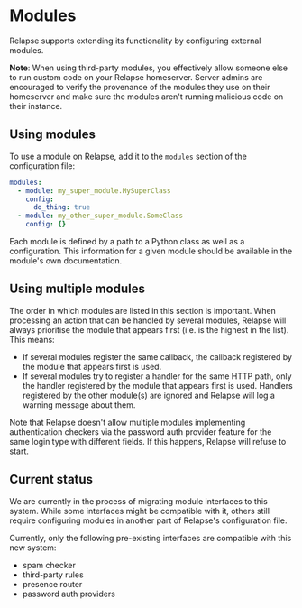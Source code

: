 # Modules

Relapse supports extending its functionality by configuring external modules.

**Note**: When using third-party modules, you effectively allow someone else to run
custom code on your Relapse homeserver. Server admins are encouraged to verify the
provenance of the modules they use on their homeserver and make sure the modules aren't
running malicious code on their instance.

## Using modules

To use a module on Relapse, add it to the `modules` section of the configuration file:

```yaml
modules:
  - module: my_super_module.MySuperClass
    config:
      do_thing: true
  - module: my_other_super_module.SomeClass
    config: {}
```

Each module is defined by a path to a Python class as well as a configuration. This
information for a given module should be available in the module's own documentation.

## Using multiple modules

The order in which modules are listed in this section is important. When processing an
action that can be handled by several modules, Relapse will always prioritise the module
that appears first (i.e. is the highest in the list). This means:

* If several modules register the same callback, the callback registered by the module
  that appears first is used.
* If several modules try to register a handler for the same HTTP path, only the handler
  registered by the module that appears first is used. Handlers registered by the other
  module(s) are ignored and Relapse will log a warning message about them.

Note that Relapse doesn't allow multiple modules implementing authentication checkers via
the password auth provider feature for the same login type with different fields. If this
happens, Relapse will refuse to start.

## Current status

We are currently in the process of migrating module interfaces to this system. While some
interfaces might be compatible with it, others still require configuring modules in
another part of Relapse's configuration file.

Currently, only the following pre-existing interfaces are compatible with this new system:

* spam checker
* third-party rules
* presence router
* password auth providers
